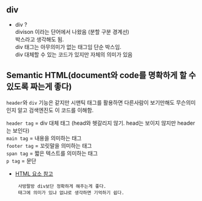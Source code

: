 ## div 

- div ? <br>
		divison 이라는 단어에서 나왔음 (분할 구분 경계선) <br>
		박스라고 생각해도 됨. <br>
		div 태그는 아무의미가 없는 태그임 단순 박스임.	<br>
    div 대체할 수 있는 코드가 있지만 자체의 의미가 있음

## Semantic HTML(document와 code를 명확하게 할 수 있도록 짜는게 좋다)

  `header`와 `div` 기능은 같지만 시맨틱 태그를 활용하면 다른사람이 보기만해도 무슨의미인지 알고 검색엔진도 이 코드를 이해함.  <br>
  
  `header tag` = div 대체 태그 (head와 헷갈리지 않기. head는 보이지 않지만 header는 보인다) <br>
  `main tag` = 내용을 의미하는 태그 <br>
  `footer tag` = 꼬릿말을 의미하는 태그 <br>
  `span tag` = 짧은 텍스트를 의미하는 태그 <br>
  `p tag` = 문단

 - [HTML 요소 참고](https://developer.mozilla.org/ko/docs/Web/HTML/Element)

        사방팔방 div보단 정확하게 해주는게 좋다.
        태그에 의미가 있냐 없냐로 생각하면 기억하기 쉽다.





 
